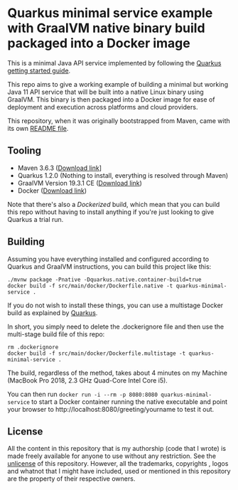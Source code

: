 # Quarkus minimal service example with GraalVM native binary build packaged into a Docker image

This is a minimal Java API service implemented by following the [Quarkus getting
started guide](https://quarkus.io/guides/getting-started).

This repo aims to give a working example of building a minimal but working Java
11 API service that will be built into a native Linux binary using GraalVM. This
binary is then packaged into a Docker image for ease of deployment and execution
across platforms and cloud providers.

This repository, when it was originally bootstrapped from Maven, came with its
own [README file](README-original.md).

## Tooling

* Maven 3.6.3 ([Download link](https://maven.apache.org/download.cgi)]
* Quarkus 1.2.0 (Nothing to install, everything is resolved through Maven)
* GraalVM Version 19.3.1 CE ([Download link](https://www.graalvm.org/downloads/))
* Docker ([Download link](https://docs.docker.com/install/))

Note that there's also a _Dockerized_ build, which mean that you can build this
repo without having to install anything if you're just looking to give Quarkus
a trial run.

## Building

Assuming you have everything installed and configured according to Quarkus and
GraalVM instructions, you can build this project like this:

```
./mvnw package -Pnative -Dquarkus.native.container-build=true
docker build -f src/main/docker/Dockerfile.native -t quarkus-minimal-service .
```

If you do not wish to install these things, you can use a multistage Docker
build as explained by [Quarkus](https://quarkus.io/guides/building-native-image#creating-a-container-with-a-multi-stage-docker-build).

In short, you simply need to delete the .dockerignore file and then use the
multi-stage build file of this repo:

```
rm .dockerignore
docker build -f src/main/docker/Dockerfile.multistage -t quarkus-minimal-service .
```

The build, regardless of the method, takes about 4 minutes on my Machine
(MacBook Pro 2018, 2.3 GHz Quad-Core Intel Core i5).

You can then run `docker run -i --rm -p 8080:8080 quarkus-minimal-service` to
start a Docker container running the native executable and point your browser to
http://localhost:8080/greeting/yourname to test it out.

## License

All the content in this repository that is my authorship (code that I wrote) is
made freely available for anyone to use without any restriction. See the
[unlicense](LICENSE) of this repository. However, all the trademarks, copyrights
, logos and whatnot that I might have included, used or mentioned  in this
repository are the property of their respective owners.
